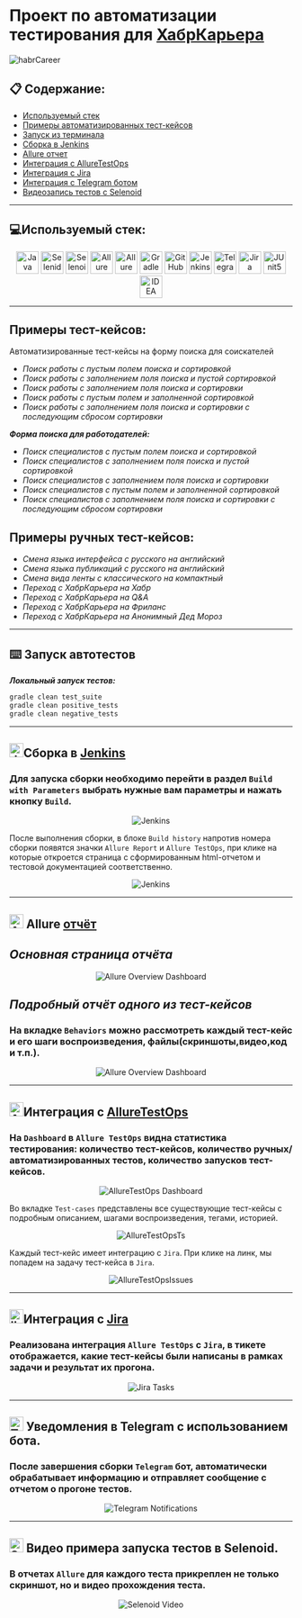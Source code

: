 # Проект по автоматизации тестирования для [ХабрКарьера](https://career.habr.com/)

<img alt="habrCareer" src="media/screenshots/habrCareerMainPage.jpg">


## :clipboard: Содержание:
* <a href="#tools">Используемый стек</a>
* <a href="#cases">Примеры автоматизированных тест-кейсов</a>
* <a href="#console">Запуск из терминала</a>
* <a href="#jenkins">Сборка в Jenkins</a>
* <a href="#allure">Allure отчет</a>
* <a href="#allureTestOps">Интеграция с AllureTestOps</a>
* <a href="#jira">Интеграция с Jira</a>
* <a href="#telegram">Интеграция с Telegram ботом</a>
* <a href="#selenoid">Видеозапись тестов с Selenoid</a>


____
<a id="tools"></a>
## :computer:<a name="Используемый стек">**Используемый стек:**</a>

<p align="center">
<a href="https://www.java.com/"><img height= "40" width="40" title="Java" src="media/logo/java-original.svg"></a>
<a href="https://selenide.org/"><img height= "40" width="40" title="Selenide" src="media/logo/Selenide.svg"></a>
<a href="https://aerokube.com/selenoid/"><img height= "40" width="40" title="Selenoid" src="media/logo/Selenoid.svg"></a>
<a href="https://github.com/allure-framework/allure2"><img height= "40" width="40" title="Allure Report" src="media/logo/Allure.svg"></a>
<a href="https://qameta.io/"><img height= "40" width="40" title="Allure TestOps" src="media/logo/Allure_TO.svg"></a>
<a href="https://gradle.org/"><img height= "40" width="40" title="Gradle" src="media/logo/gradle-plain-wordmark.svg"></a>
<a href="https://github.com/"><img height= "40" width="40" title="GitHub" src="media/logo/github-original-wordmark.svg"></a>
<a href="https://www.jenkins.io/"><img height= "40" width="40" title="Jenkins" src="media/logo/jenkins-original.svg"></a>
<a href="https://web.telegram.org/a/"><img height= "40" width="40" title="Telegram" src="media/logo/Telegram.svg"></a>
<a href="https://www.atlassian.com/ru/software/jira/"><img height= "40" width="40" title="Jira" src="media/logo/Jira.svg"></a>
<a href="https://junit.org/junit5/"><img height= "40" width="40" title="JUnit5" src="media/logo/JUnit5.svg"></a>
<a href="https://www.jetbrains.com/ru-ru/idea/"><img height= "40" width="40" title="IDEA" src="media/logo/Idea.svg"></a>

</p>

____
<a id="cases"></a>
## <a name="Примеры тест-кейсов">**Примеры тест-кейсов:**</a>
Автоматизированные тест-кейсы на форму поиска для соискателей
-  *Поиск работы c пустым полем поиска и сортировкой*
-  *Поиск работы с заполнением поля поиска и пустой сортировкой*
-  *Поиск работы с заполнением поля поиска и сортировки*
-  *Поиск работы c пустым полем и заполненной сортировкой*
-  *Поиск работы с заполнением поля поиска и сортировки с последующим сбросом сортировки*
  
***Форма поиска для работодателей:***
-  *Поиск специалистов c пустым полем поиска и сортировкой*
-  *Поиск специалистов с заполнением поля поиска и пустой сортировкой*
-  *Поиск специалистов с заполнением поля поиска и сортировки*
-  *Поиск специалистов c пустым полем и заполненной сортировкой*
-  *Поиск специалистов с заполнением поля поиска и сортировки с последующим сбросом сортировки*

## <a name="Примеры ручных тест-кейсов">**Примеры ручных тест-кейсов:**</a>
-  *Смена языка интерфейса с русского на английский*
-  *Смена языка публикаций с русского на английский*
-  *Смена вида ленты с классического на компактный*
-  *Переход с ХабрКарьера на Хабр*
-  *Переход с ХабрКарьера на Q&A*
-  *Переход с ХабрКарьера на Фриланс*
-  *Переход с ХабрКарьера на Анонимный Дед Мороз*

____

<a id="console"></a>
## :keyboard: Запуск автотестов


***Локальный запуск тестов:***
```bash  
gradle clean test_suite
gradle clean positive_tests
gradle clean negative_tests
```
____
<a id="jenkins"></a>
## <img alt="Jenkins" height="25" src="media/logo/jenkins-original.svg" width="25"/></a><a name="Сборка"></a>Сборка в [Jenkins](https://jenkins.autotests.cloud/job/portfolio_example_habr_career_jenkins_test/)</a>
### **Для запуска сборки необходимо перейти в раздел `Build with Parameters` выбрать нужные вам параметры и нажать кнопку `Build`.**
<p align="center">  
<img title="Jenkins" src="media/screenshots/jenkinsBuild.jpg" alt="Jenkins"/>
</p>
После выполнения сборки, в блоке <code>Build history</code> напротив номера сборки появятся значки <code>Allure Report</code> и <code>Allure TestOps</code>, при клике на которые откроется страница с сформированным html-отчетом и тестовой документацией соответственно.


<p align="center">   
<img title="JenkinsBuild" src="media/screenshots/historyJenkins.jpg" alt="Jenkins"/></a>
</p>

____

<a id="allure"></a>
## <img src="media/logo/Allure.svg" height= "25" width="25"  alt="Allure"/> Allure <a target="_blank" href="https://jenkins.autotests.cloud/job/portfolio_example_habr_career_jenkins_test/allure/">отчёт</a>

## *Основная страница отчёта*

<p align="center">  
<img title="Allure Overview Dashboard" src="media/screenshots/allureReportMain.jpg">  
</p>  

## *Подробный отчёт одного из тест-кейсов*
### **На вкладке <code>Behaviors</code> можно рассмотреть каждый тест-кейс и его шаги воспроизведения, файлы(скриншоты,видео,код и т.п.).**
<p align="center">  
<img title="Allure Overview Dashboard" src="media/screenshots/allureReportsTK.jpg">  
</p>

____


<a id="allureTestOps"></a>
## <img alt="AllureTestOps" src="media/logo/Allure_TO.svg" height= "25" width="25" /><a name="Интеграция AllureTO"></a>Интеграция с [AllureTestOps](https://allure.autotests.cloud/project/3884/dashboards)</a>
### **На `Dashboard` в `Allure TestOps` видна статистика тестирования: количество тест-кейсов, количество ручных/автоматизированных тестов, количество запусков тест-кейсов.**
<p align="center">  
<img title="AllureTestOps Dashboard" src="media/screenshots/allureTestOpsDashBoard.jpg">
</p>

Во вкладке <code>Test-cases</code> представлены все существующие тест-кейсы с подробным описанием, шагами воспроизведения, тегами, историей.

<p align="center">   
<img title="AllureTestOpsTS" src="media/screenshots/allureTestOpsTestSuite.jpg" alt="AllureTestOpsTs">
</p>

Каждый тест-кейс имеет интеграцию с <code>Jira</code>. При клике на линк, мы попадем на задачу тест-кейса в <code>Jira</code>.

<p align="center">   
<img title="AllureTestOpsTS" src="media/screenshots/allureTestOpsIssues.jpg" alt="AllureTestOpsIssues">
</p>


____


<a id="jira"></a>
## <img alt="jiraTask" src="media/logo/Jira.svg" height= "25" width="25"/><a name="Интеграция Jira"></a>Интеграция с [Jira](https://jira.autotests.cloud/browse/HOMEWORK-1010)</a>
### **Реализована интеграция `Allure TestOps` с `Jira`, в тикете отображается, какие тест-кейсы были написаны в рамках задачи и результат их прогона.**
<p align="center">  
<img title="Jira Tasks" src="media/screenshots/jiraTask.jpg">
</p>

____

<a id="telegram"></a>
## <img title="Telegram" width="25" height="25" src="media/logo/Telegram.svg"> Уведомления в Telegram с использованием бота.
### **После завершения сборки <code>Telegram</code> бот, автоматически обрабатывает информацию и отправляет сообщение с отчетом о прогоне тестов.**

<p align="center">
<img title="Telegram Notifications" src="media/screenshots/telegramBotInfo.jpg">
</p>


____

<a id="selenoid"></a>
## <img title="Selenoid" width="25" height="25" src="media/logo/Selenoid.svg"> Видео примера запуска тестов в Selenoid.
### **В отчетах <code>Allure</code> для каждого теста прикреплен не только скриншот, но и видео прохождения теста.**
<p align="center">
<img title="Selenoid Video" src="media/screenshots/videoTestHabr.gif">
</p>
